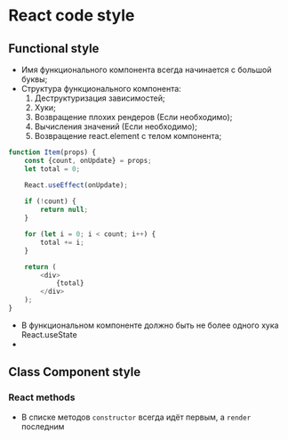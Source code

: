 # React code style

## Functional style

* Имя функционального компонента всегда начинается с большой буквы;
* Структура функционального компонента:
    1. Деструктуризация зависимостей;
    2. Хуки;
    3. Возвращение плохих рендеров (Если необходимо);
    4. Вычисления значений (Если необходимо);
    5. Возвращение react.element с телом компонента;

```javascript
function Item(props) {
    const {count, onUpdate} = props;
    let total = 0;

    React.useEffect(onUpdate);
    
    if (!count) {
        return null;
    }

    for (let i = 0; i < count; i++) {
        total += i;
    }

    return (
        <div>
            {total}
        </div>
    );
}
```

* В функциональном компоненте должно быть не более одного хука React.useState
* 

## Class Component style

### React methods

* В списке методов ```constructor``` всегда идёт первым, а ```render``` последним
